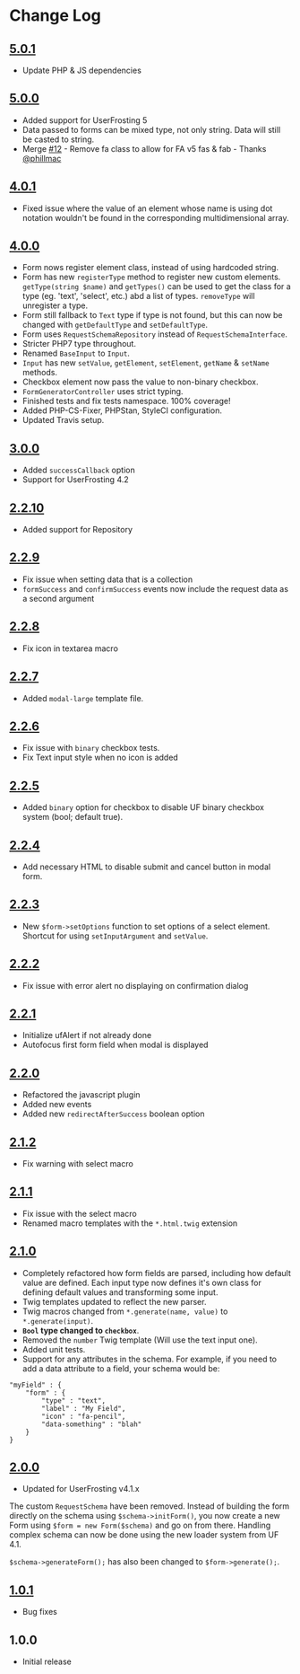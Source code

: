 # Change Log

## [5.0.1](https://github.com/lcharette/UF_FormGenerator/compare/5.0.0...5.0.1)
- Update PHP & JS dependencies

## [5.0.0](https://github.com/lcharette/UF_FormGenerator/compare/4.0.1...5.0.0)
- Added support for UserFrosting 5
- Data passed to forms can be mixed type, not only string. Data will still be casted to string. 
- Merge [#12](https://github.com/lcharette/UF_FormGenerator/pull/12) - Remove fa class to allow for FA v5 fas & fab - Thanks [@phillmac](https://github.com/phillmac)

## [4.0.1]
- Fixed issue where the value of an element whose name is using dot notation wouldn't be found in the corresponding multidimensional array.

## [4.0.0]
- Form nows register element class, instead of using hardcoded string.
- Form has new `registerType` method to register new custom elements. `getType(string $name)` and `getTypes()` can be used to get the class for a type (eg. 'text', 'select', etc.) abd a list of types. `removeType` will unregister a type.
- Form still fallback to `Text` type if type is not found, but this can now be changed with `getDefaultType` and `setDefaultType`.
- Form uses `RequestSchemaRepository` instead of `RequestSchemaInterface`.
- Stricter PHP7 type throughout.
- Renamed `BaseInput` to `Input`.
- `Input` has new `setValue`, `getElement`, `setElement`, `getName` & `setName` methods.
- Checkbox element now pass the value to non-binary checkbox.
- `FormGeneratorController` uses strict typing.
- Finished tests and fix tests namespace. 100% coverage!
- Added PHP-CS-Fixer, PHPStan, StyleCI configuration.
- Updated Travis setup.

## [3.0.0]
- Added `successCallback` option
- Support for UserFrosting 4.2

## [2.2.10]
- Added support for Repository

## [2.2.9]
- Fix issue when setting data that is a collection
- `formSuccess` and `confirmSuccess` events now include the request data as a second argument

## [2.2.8]
- Fix icon in textarea macro

## [2.2.7]
- Added `modal-large` template file.

## [2.2.6]
- Fix issue with `binary` checkbox tests.
- Fix Text input style when no icon is added

## [2.2.5]
- Added `binary` option for checkbox to disable UF binary checkbox system (bool; default true).

## [2.2.4]
- Add necessary HTML to disable submit and cancel button in modal form.

## [2.2.3]
- New `$form->setOptions` function to set options of a select element. Shortcut for using `setInputArgument` and `setValue`.

## [2.2.2]
- Fix issue with error alert no displaying on confirmation dialog

## [2.2.1]
- Initialize ufAlert if not already done
- Autofocus first form field when modal is displayed

## [2.2.0]
- Refactored the javascript plugin
- Added new events
- Added new `redirectAfterSuccess` boolean option

## [2.1.2]
- Fix warning with select macro

## [2.1.1]
- Fix issue with the select macro
- Renamed macro templates with the `*.html.twig` extension

## [2.1.0]
- Completely refactored how form fields are parsed, including how default value are defined. Each input type now defines it's own class for defining default values and transforming some input.
- Twig templates updated to reflect the new parser.
- Twig macros changed from `*.generate(name, value)` to `*.generate(input)`.
- **`Bool` type changed to `checkbox`**.
- Removed the `number` Twig template (Will use the text input one).
- Added unit tests.
- Support for any attributes in the schema. For example, if you need to add a data attribute to a field, your schema would be:
```
"myField" : {
    "form" : {
        "type" : "text",
        "label" : "My Field",
        "icon" : "fa-pencil",
        "data-something" : "blah"
    }
}
```

## [2.0.0]
- Updated for UserFrosting v4.1.x

The custom `RequestSchema` have been removed. Instead of building the form directly on the schema using `$schema->initForm()`, you now create a new Form using `$form = new Form($schema)` and go on from there. Handling complex schema can now be done using the new loader system from UF 4.1.

`$schema->generateForm();` has also been changed to `$form->generate();`.

## [1.0.1]
- Bug fixes

## 1.0.0
- Initial release

<!--
## [Unreleased]

### Added

### Changed

### Deprecated

### Removed

### Fixed

### Security
-->

[4.0.1]: https://github.com/lcharette/UF_FormGenerator/compare/4.0.0...4.0.1
[4.0.0]: https://github.com/lcharette/UF_FormGenerator/compare/3.0.0...4.0.0
[3.0.0]: https://github.com/lcharette/UF_FormGenerator/compare/2.2.10...3.0.0
[2.2.10]: https://github.com/lcharette/UF_FormGenerator/compare/2.2.9...2.2.10
[2.2.9]: https://github.com/lcharette/UF_FormGenerator/compare/2.2.8...2.2.9
[2.2.8]: https://github.com/lcharette/UF_FormGenerator/compare/2.2.7...2.2.8
[2.2.7]: https://github.com/lcharette/UF_FormGenerator/compare/2.2.6...2.2.7
[2.2.6]: https://github.com/lcharette/UF_FormGenerator/compare/2.2.5...2.2.6
[2.2.5]: https://github.com/lcharette/UF_FormGenerator/compare/2.2.4...2.2.5
[2.2.4]: https://github.com/lcharette/UF_FormGenerator/compare/2.2.3...2.2.4
[2.2.3]: https://github.com/lcharette/UF_FormGenerator/compare/2.2.2...2.2.3
[2.2.2]: https://github.com/lcharette/UF_FormGenerator/compare/2.2.1...2.2.2
[2.2.1]: https://github.com/lcharette/UF_FormGenerator/compare/2.2.0...2.2.1
[2.2.0]: https://github.com/lcharette/UF_FormGenerator/compare/2.1.2...2.2.0
[2.1.2]: https://github.com/lcharette/UF_FormGenerator/compare/2.1.1...2.1.2
[2.1.1]: https://github.com/lcharette/UF_FormGenerator/compare/2.1.0...2.1.1
[2.1.0]: https://github.com/lcharette/UF_FormGenerator/compare/2.0.0...2.1.0
[2.0.0]: https://github.com/lcharette/UF_FormGenerator/compare/1.0.1...2.0.0
[1.0.1]: https://github.com/lcharette/UF_FormGenerator/compare/1.0.0...1.0.1
